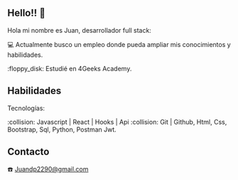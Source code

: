 ## Hello!! :wave:

Hola mi nombre es Juan, desarrollador full stack:

:computer: Actualmente busco un empleo donde pueda ampliar mis conocimientos y habilidades.
<tr>
:floppy_disk: Estudié en 4Geeks Academy.

## Habilidades

Tecnologías:
<tr>
:collision: Javascript | React | Hooks | Api
<tr>
:collision: Git | Github,
<tr>
Html,
<tr>
Css,
<tr>
Bootstrap,
<tr>
Sql,
<tr>
Python,
<tr>
Postman
<tr>
Jwt.

## Contacto

:phone: Juandp2290@gmail.com

